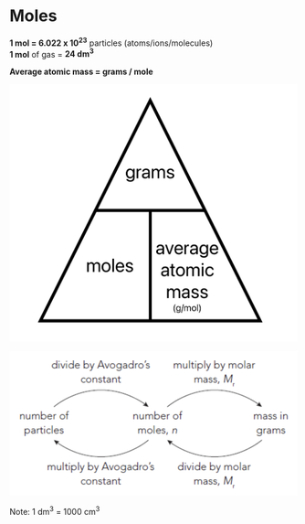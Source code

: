 # Moles

**1 mol = 6.022 x 10<sup>23</sup>** particles (atoms/ions/molecules) \
**1 mol** of gas = **24 dm<sup>3</sup>**

**Average atomic mass = grams / mole**

![Mole formula triangle](images/avogadro.png)

![Conversion between number of particles, moles and grams](images/mole-conversions.png)

Note: 1 dm<sup>3</sup> = 1000 cm<sup>3</sup>
